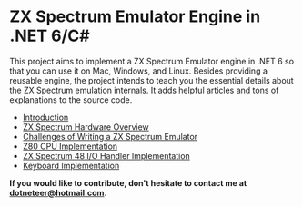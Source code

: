 # ZX Spectrum Emulator Engine in .NET 6/C#

This project aims to implement a ZX Spectrum Emulator engine in .NET 6 so that you can use it on Mac, Windows, and Linux. Besides providing a reusable engine, the project intends to teach you the essential details about the ZX Spectrum emulation internals. It adds helpful articles and tons of explanations to the source code.

- [Introduction](./book/index.md)
- [ZX Spectrum Hardware Overview](./book/hw-overview.md)
- [Challenges of Writing a ZX Spectrum Emulator](./book/challenges.md)
- [Z80 CPU Implementation](./book/z80/z80-implementation.md)
- [ZX Spectrum 48 I/O Handler Implementation](./book/machine/io-handler.md)
- [Keyboard Implementation](./book/machine/keyboard-device.md)

**If you would like to contribute, don't hesitate to contact me at dotneteer@hotmail.com.**